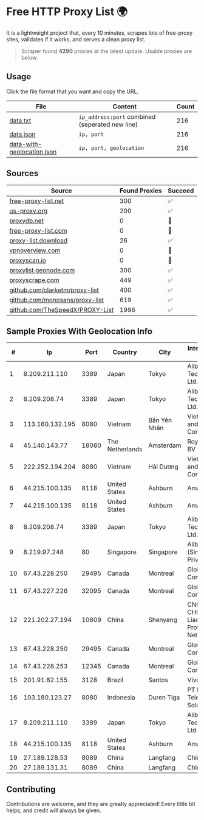 
# Free HTTP Proxy List 🌍

It is a lightweight project that, every 10 minutes, scrapes lots of free-proxy sites, validates if it works, and serves a clean proxy list.


> Scraper found **4290** proxies at the latest update. Usable proxies are below.

## Usage

Click the file format that you want and copy the URL.


|File|Content|Count|
|----|-------|-----|
|[data.txt](https://raw.githubusercontent.com/themiralay/Proxy-List-World/master/data.txt)|`ip_address:port` combined (seperated new line)|216|
|[data.json](https://raw.githubusercontent.com/themiralay/Proxy-List-World/master/data.json)|`ip, port`|216|
|[data-with-geolocation.json](https://raw.githubusercontent.com/themiralay/Proxy-List-World/master/data-with-geolocation.json)|`ip, port, geolocation`|216|

## Sources

|Source|Found Proxies|Succeed|
|------|-------------|-------|
|[free-proxy-list.net](https://free-proxy-list.net)|300|✅|
|[us-proxy.org](https://www.us-proxy.org)|200|✅|
|[proxydb.net](http://proxydb.net)|0|🚫|
|[free-proxy-list.com](https://free-proxy-list.com/?page=&port=&type%5B%5D=http&type%5B%5D=https&up_time=0&search=Search)|0|🚫|
|[proxy-list.download](https://www.proxy-list.download/HTTP)|26|✅|
|[vpnoverview.com](https://vpnoverview.com/privacy/anonymous-browsing/free-proxy-servers)|0|🚫|
|[proxyscan.io](https://www.proxyscan.io)|0|🚫|
|[proxylist.geonode.com](https://proxylist.geonode.com/api/proxy-list?limit=300&page=1&sort_by=lastChecked&sort_type=desc&protocols=http,https)|300|✅|
|[proxyscrape.com](https://api.proxyscrape.com/v2/?request=displayproxies&protocol=http&timeout=10000&country=all&ssl=all&anonymity=all)|449|✅|
|[github.com/clarketm/proxy-list](https://raw.githubusercontent.com/clarketm/proxy-list/master/proxy-list-raw.txt)|400|✅|
|[github.com/monosans/proxy-list](https://raw.githubusercontent.com/monosans/proxy-list/main/proxies/http.txt)|619|✅|
|[github.com/TheSpeedX/PROXY-List](https://raw.githubusercontent.com/TheSpeedX/PROXY-List/master/http.txt)|1996|✅|


## Sample Proxies With Geolocation Info

|#|Ip|Port|Country|City|Internet Service Provider|
|-|--|----|-------|----|-------------------------|
|1|8.209.211.110|3389|Japan|Tokyo|Alibaba (US) Technology Co., Ltd.|
|2|8.209.208.74|3389|Japan|Tokyo|Alibaba (US) Technology Co., Ltd.|
|3|113.160.132.195|8080|Vietnam|Bẩn Yên Nhân|VietNam Post and Telecom Corporation|
|4|45.140.143.77|18080|The Netherlands|Amsterdam|RoyaleHosting BV|
|5|222.252.194.204|8080|Vietnam|Hải Dương|VietNam Post and Telecom Corporation|
|6|44.215.100.135|8118|United States|Ashburn|Amazon.com|
|7|44.215.100.135|8118|United States|Ashburn|Amazon.com|
|8|8.209.208.74|3389|Japan|Tokyo|Alibaba (US) Technology Co., Ltd.|
|9|8.219.97.248|80|Singapore|Singapore|Alibaba Cloud (Singapore) Private Limited|
|10|67.43.228.250|29495|Canada|Montreal|GloboTech Communications|
|11|67.43.227.226|32095|Canada|Montreal|GloboTech Communications|
|12|221.202.27.194|10809|China|Shenyang|CNC Group CHINA169 Liaoning Province Network|
|13|67.43.228.250|29495|Canada|Montreal|GloboTech Communications|
|14|67.43.228.253|12345|Canada|Montreal|GloboTech Communications|
|15|201.91.82.155|3128|Brazil|Santos|Vivo|
|16|103.180.123.27|8080|Indonesia|Duren Tiga|PT Indo Telemedia Solusi|
|17|8.209.211.110|3389|Japan|Tokyo|Alibaba (US) Technology Co., Ltd.|
|18|44.215.100.135|8118|United States|Ashburn|Amazon.com|
|19|27.189.128.53|8089|China|Langfang|Chinanet|
|20|27.189.131.31|8089|China|Langfang|Chinanet|



## Contributing

Contributions are welcome, and they are greatly appreciated! Every
little bit helps, and credit will always be given.

